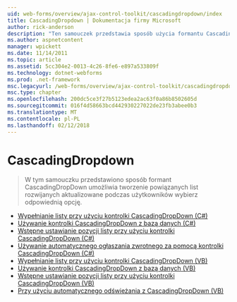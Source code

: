 ```yaml
---
uid: web-forms/overview/ajax-control-toolkit/cascadingdropdown/index
title: CascadingDropdown | Dokumentacja firmy Microsoft
author: rick-anderson
description: "Ten samouczek przedstawia sposób użycia formantu CascadingDropDown utworzyć powiązane listy rozwijanej przedstawiono tej aktualizacji po użytkowników wybierz odpowiednią opcję."
ms.author: aspnetcontent
manager: wpickett
ms.date: 11/14/2011
ms.topic: article
ms.assetid: 5cc304e2-0013-4c26-8fe6-e897a533809f
ms.technology: dotnet-webforms
ms.prod: .net-framework
msc.legacyurl: /web-forms/overview/ajax-control-toolkit/cascadingdropdown
msc.type: chapter
ms.openlocfilehash: 200dc5ce3f27b5123edea2ac63f0a86b8502605d
ms.sourcegitcommit: 016f4d58663bcd442930227022de23fb3abee0b3
ms.translationtype: MT
ms.contentlocale: pl-PL
ms.lasthandoff: 02/12/2018
---
```

<a name="cascadingdropdown"></a>CascadingDropdown
====================
> W tym samouczku przedstawiono sposób formant CascadingDropDown umożliwia tworzenie powiązanych list rozwijanych aktualizowane podczas użytkowników wybierz odpowiednią opcję.


- [Wypełnianie listy przy użyciu kontrolki CascadingDropDown (C#)](filling-a-list-using-cascadingdropdown-cs.md)
- [Używanie kontrolki CascadingDropDown z bazą danych (C#)](using-cascadingdropdown-with-a-database-cs.md)
- [Wstępne ustawianie pozycji listy przy użyciu kontrolki CascadingDropDown (C#)](presetting-list-entries-with-cascadingdropdown-cs.md)
- [Używanie automatycznego ogłaszania zwrotnego za pomocą kontrolki CascadingDropDown (C#)](using-auto-postback-with-cascadingdropdown-cs.md)
- [Wypełnianie listy przy użyciu kontrolki CascadingDropDown (VB)](filling-a-list-using-cascadingdropdown-vb.md)
- [Używanie kontrolki CascadingDropDown z bazą danych (VB)](using-cascadingdropdown-with-a-database-vb.md)
- [Wstępne ustawianie pozycji listy przy użyciu kontrolki CascadingDropDown (VB)](presetting-list-entries-with-cascadingdropdown-vb.md)
- [Przy użyciu automatycznego odświeżania z CascadingDropDown (VB)](using-auto-postback-with-cascadingdropdown-vb.md)
